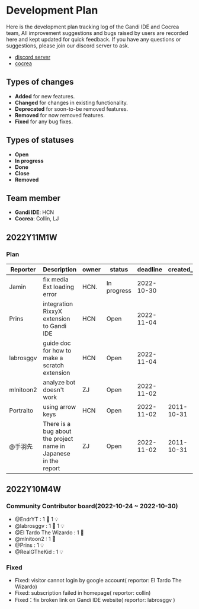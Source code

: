 # Development Plan

Here is the development plan tracking log of the Gandi IDE and Cocrea team, All improvement suggestions and bugs raised by users are recorded here and kept updated for quick feedback. If you have any questions or suggestions, please join our discord server to ask.

- [discord server](https://discord.gg/QVUyFEQres)
- [cocrea](https://cocrea.world/)


## Types of changes

- **Added** for new features.
- **Changed** for changes in existing functionality.
- **Deprecated** for soon-to-be removed features.
- **Removed** for now removed features.
- **Fixed** for any bug fixes.

## Types of statuses

- **Open**
- **In progress**
- **Done**
- **Close**
- **Removed**

## Team member

- **Gandi IDE**: HCN
- **Cocrea**: Collin, LJ

## 2022Y11M1W
### Plan

| Reporter      | Description   | owner         | status        | deadline      | created_at |
| ------------- | ------------- | ------------- | ------------- | ------------- | ---------- |
| Jamin  | fix media Ext loading error  | HCN.  | In progress  |2022-10-30| |
| Prins  | integration RixxyX extension to Gandi IDE  | HCN  | Open  |2022-11-04| |
| labrosggv  | guide doc for how to make a scratch extension  | HCN  | Open  |2022-11-04| |
| mlnitoon2  | analyze bot doesn't work   | ZJ  | Open  |2022-11-02| |
| Portraito  | using arrow keys  | HCN  | Open  |2022-11-02| 2011-10-31 |
| @手羽先  | There is a bug about the project name in Japanese in the report  | ZJ  | Open  |2022-11-02| 2011-10-31 |


## 2022Y10M4W

### Community Contributor board(2022-10-24 ~ 2022-10-30)
- @EndrYT :  1 🐛  1 💡
- @labrosggv : 1 🐛  1 💡
- @El Tardo The Wizardo : 1 🐛
- @mlnitoon2 : 1 🐛
- @Prins : 1 💡
- @RealGTheKid : 1 💡


### Fixed
- Fixed: visitor cannot login by google account( reportor: El Tardo The Wizardo)
- Fixed: subscription failed in homepage( reportor: collin)
- Fixed：fix broken link on Gandi IDE website( reportor: labrosggv )
